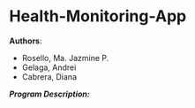 # Health-Monitoring-App

**Authors**: 
- Rosello, Ma. Jazmine P.
- Gelaga, Andrei
- Cabrera, Diana

***Program Description:***
